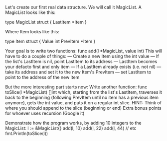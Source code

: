 Let's create our first real data structure. We will call it MagicList. A MagicList looks like this:

type MagicList struct {
    LastItem *Item
}

Where Item looks like this:

type Item struct {
    Value int
    PrevItem *Item
}

Your goal is to write two functions:
func add(l *MagicList, value int)
This will have to do a couple of things:
— Create a new Item using the int value
— If the list's LastItem is nil, point LastItem to its address
— LastItem becomes your defacto first and only item
— If a LastItem already exists (i.e. not nil)
— take its address and set it to the new Item's PrevItem
— set LastItem to point to the address of the new item

But the more interesting part starts now:
Write another function:
func toSlice(l *MagicList) []int
which, starting from the list's LastItem, traverses it back to the beginning (following PrevItem
until no item has a previous item anymore), gets the int value, and puts it on a regular int slice.
HINT: Think of where you should append to the slice (beginning or end)
Extra bonus points for whoever uses recursion (Google it)

Demonstrate how the program works, by adding 10
integers to the MagicList:
l := &MagicList{}
add(l, 10)
add(l, 22)
add(l, 44)
// etc
fmt.Println(toSlice(l))